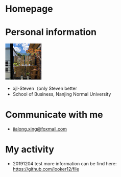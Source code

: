 # Homepage
# Personal information
![头像](https://github.com/looker12/Homepage/blob/master/wechat-photo.jpg)
- xjl-Steven（only Steven better
- School of Business, Nanjing Normal University

# Communicate with me
- jialong.xing@foxmail.com

# My activity
- 20191204 test
  more information can be find here: https://github.com/looker12/file


